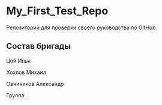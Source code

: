 # My_First_Test_Repo
Репозиторий для проверки своего руководства по GitHub
## Состав бригады

Цой Илья

Хохлов Михаил

Овчиников Александр

Группа: 
